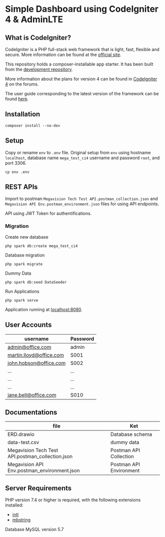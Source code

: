 # Simple Dashboard using CodeIgniter 4 & AdminLTE

## What is CodeIgniter?

CodeIgniter is a PHP full-stack web framework that is light, fast, flexible and secure.
More information can be found at the [official site](https://codeigniter.com).

This repository holds a composer-installable app starter.
It has been built from the
[development repository](https://github.com/codeigniter4/CodeIgniter4).

More information about the plans for version 4 can be found in [CodeIgniter 4](https://forum.codeigniter.com/forumdisplay.php?fid=28) on the forums.

The user guide corresponding to the latest version of the framework can be found
[here](https://codeigniter4.github.io/userguide/).

## Installation

```
composer install --no-dev
```

## Setup

Copy or rename `env` to `.env` file. Original setup from `env` using hostname `localhost`, database name `mega_test_ci4`
username and password `root`, and port 3306.

```
cp env .env
```

## REST APIs

Import to postman `Megavision Tech Test API.postman_collection.json` and `Megavision API Env.postman_environment.json` files for using API endpoints.

API using JWT Token for authentifications.

### Migration

Create new database

```
php spark db:create mega_test_ci4
```

Database migration

```
php spark migrate
```

Dummy Data

```
php spark db:seed DataSeeder
```

Run Applications

```
php spark serve
```

Application running at [localhost:8080](http://localhost:8080).

## User Accounts

| username                | Password |
| ----------------------- | -------- |
| admin@office.com        | admin    |
| martin.lloyd@office.com | S001     |
| john.hobson@office.com  | S002     |
| ...                     | ...      |
| ...                     | ...      |
| ...                     | ...      |
| jane.bell@office.com    | S010     |

## Documentations

| file                                             | Ket                     |
| ------------------------------------------------ | ----------------------- |
| ERD.drawio                                       | Database schema         |
| data-test.csv                                    | dummy data              |
| Megavision Tech Test API.postman_collection.json | Postman API Collection  |
| Megavision API Env.postman_environment.json      | Postman API Environment |

## Server Requirements

PHP version 7.4 or higher is required, with the following extensions installed:

- [intl](http://php.net/manual/en/intl.requirements.php)
- [mbstring](http://php.net/manual/en/mbstring.installation.php)

Database MySQL version 5.7
